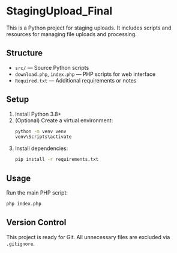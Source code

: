 # StagingUpload_Final

This is a Python project for staging uploads. It includes scripts and resources for managing file uploads and processing.

## Structure
- `src/` — Source Python scripts
- `download.php`, `index.php` — PHP scripts for web interface
- `Required.txt` — Additional requirements or notes

## Setup
1. Install Python 3.8+
2. (Optional) Create a virtual environment:
   ```cmd
   python -m venv venv
   venv\Scripts\activate
   ```
3. Install dependencies:
   ```cmd
   pip install -r requirements.txt
   ```

## Usage
Run the main PHP script:
```cmd
php index.php
```

## Version Control
This project is ready for Git. All unnecessary files are excluded via `.gitignore`.

